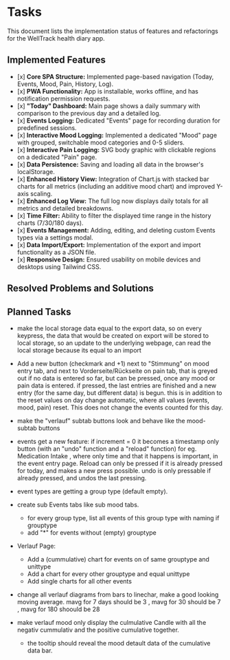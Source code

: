 # **Tasks**

This document lists the implementation status of features and refactorings for the WellTrack health diary app.

## **Implemented Features**

* \[x\] **Core SPA Structure:** Implemented page-based navigation (Today, Events, Mood, Pain, History, Log).
* \[x\] **PWA Functionality:** App is installable, works offline, and has notification permission requests.
* \[x\] **"Today" Dashboard:** Main page shows a daily summary with comparison to the previous day and a detailed log.
* \[x\] **Events Logging:** Dedicated "Events" page for recording duration for predefined sessions.
* \[x\] **Interactive Mood Logging:** Implemented a dedicated "Mood" page with grouped, switchable mood categories and 0-5 sliders.
* \[x\] **Interactive Pain Logging:** SVG body graphic with clickable regions on a dedicated "Pain" page.
* \[x\] **Data Persistence:** Saving and loading all data in the browser's localStorage.
* \[x\] **Enhanced History View:** Integration of Chart.js with stacked bar charts for all metrics (including an additive mood chart) and improved Y-axis scaling.
* \[x\] **Enhanced Log View:** The full log now displays daily totals for all metrics and detailed breakdowns.
* \[x\] **Time Filter:** Ability to filter the displayed time range in the history charts (7/30/180 days).
* \[x\] **Events Management:** Adding, editing, and deleting custom Events types via a settings modal.
* \[x\] **Data Import/Export:** Implementation of the export and import functionality as a JSON file.
* \[x\] **Responsive Design:** Ensured usability on mobile devices and desktops using Tailwind CSS.

## **Resolved Problems and Solutions**


## **Planned Tasks**

* make the local storage data equal to the export data, so on every keypress, the data that would be created on export will be stored to local storage,
so an update to the underlying webpage, can read the local storage because its equal to an import

* Add a new button (checkmark and +1) next to "Stimmung" on mood entry tab, and next to Vorderseite/Rückseite on pain tab, that is greyed out if no data is entered so far, but can be pressed, once any mood or pain data is entered. if pressed, the last entries are finished and a new entry (for the same day, but different data) is begun.
  this is in addition to the reset values on day change automatic, where all values (events, mood, pain) reset. This does not change the events counted for this day.

* make the "verlauf" subtab buttons look and behave like the mood-subtab buttons

* events get a new feature: if increment = 0 it becomes a timestamp only button (with an "undo" function and a "reload" function) for eg. Medication Intake , where only time and that it happens is important, in the event entry page. Reload can only be pressed if it is already pressed for today, and makes a new press possible. undo is only pressable if already pressed, and undos the last pressing.
* event types are getting a group type (default empty).

* create sub Events tabs like sub mood tabs.
    * for every group type, list all events of this group type with naming if grouptype
    * add "*" for events without (empty) grouptype

* Verlauf Page:
    * Add a (cummulative) chart for events on of same grouptype and unittype
    * Add a chart for every other grouptype and equal unittype
    * Add single charts for all other events

* change all verlauf diagrams from bars to linechar, make a good looking moving average. mavg for 7 days should be 3 , mavg for 30 should be 7 , mavg for 180 shoould be 28

* make verlauf mood only display the culmulative Candle with all the negativ cummulativ and the positive cumulative together.
    * the tooltip should reveal the mood detault data of the cumulative data bar.

